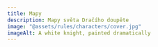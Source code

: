 ```yaml
---
title: Mapy 
description: Mapy světa Dračího doupěte 
image: "@assets/rules/characters/cover.jpg"
imageAlt: A white knight, painted dramatically
---
```

